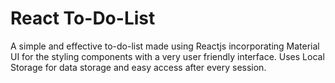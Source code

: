 # React To-Do-List
A simple and effective to-do-list made using Reactjs incorporating Material UI for the styling components with a very user friendly interface.
Uses Local Storage for data storage and easy access after every session.
